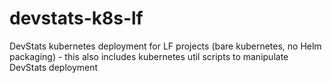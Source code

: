 # devstats-k8s-lf
DevStats kubernetes deployment for LF projects (bare kubernetes, no Helm packaging) - this also includes kubernetes util scripts to manipulate DevStats deployment
